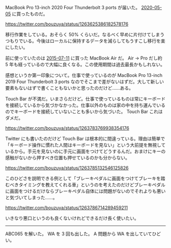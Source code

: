 MacBook Pro 13-inch 2020 Four Thunderbolt 3 ports が届いた。 [2020-05-05][] に買ったものだ。

<https://twitter.com/bouzuya/status/1263625386182578176>

移行作業をしている。おそらく 50% くらいだ。なるべく早めに片付けてしまうつもりでいる。今後はローカルに保持するデータを減らしてもうすこし移行を楽にしたい。

前に使っていたのは [2015-07-11][] に買った MacBook Air だ。 Air -> Pro だし約 5 年も経っているので大幅に良くなる。この使用期間は過去最長かもしれない。

感想というか第一印象について。仕事で使っているのが MacBook Pro 13-inch 2019 Four Thunderbolt 3 ports なのでそこまで差がないはずだ。大して新しい要素もないはずで書くこともないかと思ったのだけど……ある。

Touch Bar が不満だ。いまさらだけど。仕事で使っているものは常にキーボードを接続しているから気づかなかった。仕事以外のものは家の中を持ち運んでいるのでキーボードを接続していないことも多いから気づいた。 Touch Bar これはダメだ。

<https://twitter.com/bouzuya/status/1263783769938354176>

Twitter にも書いたのだけど Touch Bar は根本的に間違っている。理由は簡単で「キーボード操作に慣れた人間はキーボードを見ない」という大前提を無視しているから。手元を見ないのに手元に画面をつけてどうするんだ。おまけにキーの感触がないから押すべき位置も押せているのかも分からない。

<https://twitter.com/bouzuya/status/1263785132546125826>

このひどさを説明できる例として「ブレーキペダルに画面をつけてブレーキを踏むべきタイミングを教えてくれる車」というのを考えたのだけどブレーキペダルに画面をつけるだけならブレーキペダル自体には問題がないのでそれよりも悪いと気づいてしまった……。

<https://twitter.com/bouzuya/status/1263786714289459211>

いきなり悪口というのも良くないけれどできるだけ長く使いたい。

---

ABC065 を解いた。 WA を 3 回も出した。 A 問題から WA を出していてひどい。

[2015-07-11]: https://blog.bouzuya.net/2015/07/11/
[2020-05-05]: https://blog.bouzuya.net/2020/05/05/
